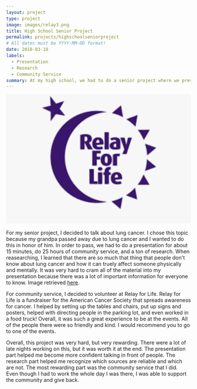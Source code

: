 ```yaml
---
layout: project
type: project
image: images/relay3.png
title: High School Senior Project
permalink: projects/highschoolseniorproject
# All dates must be YYYY-MM-DD format!
date: 2018-03-18
labels:
  - Presentation
  - Research
  - Community Service
summary: At my high school, we had to do a senior project where we present a topic of our choice to graduate.
---
```


<img class="ui medium right floated rounded image" src="../images/relay3.png">

For my senior project, I decided to talk about lung cancer. I chose this topic because my grandpa passed away due to lung cancer and I wanted to do this in honor of him. In order to pass, we had to do a presentation for about 15 minutes, do 25 hours of community service, and a ton of research. When reasearching, I learned that there are so much that thing that people don't know about lung cancer and how it can truely affect someone physically and mentally. It was very hard to cram all of the material into my presentation because there was a lot of important information for everyone to know. Image retrieved [here](https://www.galioninquirer.com/features/lifestyle/18560/relay-for-life-is-june-17-at-wynford-high-school).

For community service, I decided to volunteer at Relay for Life. Relay for Life is a fundraiser for the American Cancer Society that spreads awareness for cancer. I helped by setting up the tables and chairs, put up signs and posters, helped with directing people in the parking lot, and even worked in a food truck! Overall, it was such a great experience to be at the events. All of the people there were so friendly and kind. I would recommend you to go to one of the events.

Overall, this project was very hard, but very rewarding. There were a lot of late nights working on this, but it was worth it at the end. The presentation part helped me become more confident talking in front of people. The research part helped me recognize which sources are reliable and which are not. The most rewarding part was the community service that I did. Even though I had to work the whole day I was there, I was able to support the community and give back.
